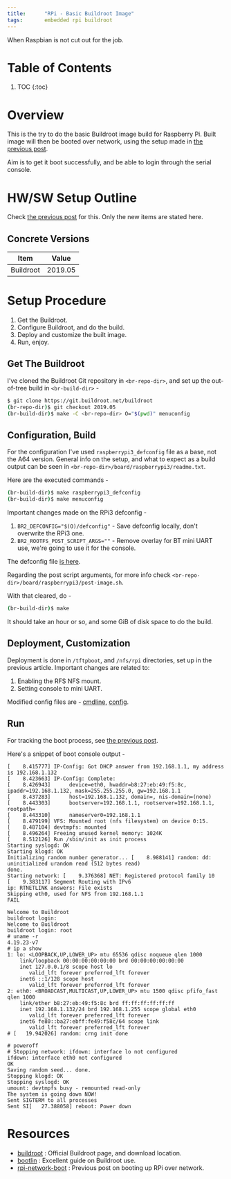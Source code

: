 ```yaml
---
title:      "RPi - Basic Buildroot Image"
tags:       embedded rpi buildroot
---
```


When Raspbian is not cut out for the job.

# Table of Contents

1.  TOC
{:toc}

# Overview

This is the try to do the basic Buildroot image build for Raspberry Pi.
Built image will then be booted over network, using the setup made in
[the previous post][rpi-network-boot].

Aim is to get it boot successfully, and be able to login through the
serial console.

# HW/SW Setup Outline

Check [the previous post][rpi-network-boot] for this. Only the new
items are stated here.

## Concrete Versions

|Item                       |Value
|---                        |---
|Buildroot                  |2019.05

# Setup Procedure

1.  Get the Buildroot.
2.  Configure Buildroot, and do the build.
3.  Deploy and customize the built image.
4.  Run, enjoy.

## Get The Buildroot

I've cloned the Buildroot Git repository in `<br-repo-dir>`, and set up
the out-of-tree build in `<br-build-dir>` -

```bash
$ git clone https://git.buildroot.net/buildroot
(br-repo-dir)$ git checkout 2019.05
(br-build-dir)$ make -C <br-repo-dir> O="$(pwd)" menuconfig
```

## Configuration, Build

For the configuration I've used `raspberrypi3_defconfig` file as a base,
not the A64 version. General info on the setup, and what to expect as a
build output can be seen in
`<br-repo-dir>/board/raspberrypi3/readme.txt`.

Here are the executed commands -

```bash
(br-build-dir)$ make raspberrypi3_defconfig
(br-build-dir)$ make menuconfig
```

Important changes made on the RPi3 defconfig - 

1.  `BR2_DEFCONFIG="$(O)/defconfig"` - Save defconfig locally, don't
    overwrite the RPi3 one.
3.  `BR2_ROOTFS_POST_SCRIPT_ARGS=""` - Remove overlay for BT mini UART
    use, we're going to use it for the console.

The defconfig file [is
here](/assets/posts/guides/2019-07-17-rpi3-hello-buildroot/defconfig).

Regarding the post script arguments, for more info check
`<br-repo-dir>/board/raspberrypi3/post-image.sh`.

With that cleared, do -

```bash
(br-build-dir)$ make
```

It should take an hour or so, and some GiB of disk space to do the
build.

## Deployment, Customization

Deployment is done in `/tftpboot`, and `/nfs/rpi` directories, set up in
the previous article. Important changes are related to:

1.  Enabling the RFS NFS mount.
2.  Setting console to mini UART.

Modified config files are -
[cmdline](/assets/posts/guides/2019-07-17-rpi3-hello-buildroot/cmdline.txt),
[config](/assets/posts/guides/2019-07-17-rpi3-hello-buildroot/config.txt).

## Run

For tracking the boot process, see [the previous
post][rpi-network-boot].

Here's a snippet of boot console output -

```
[    8.415777] IP-Config: Got DHCP answer from 192.168.1.1, my address is 192.168.1.132
[    8.423663] IP-Config: Complete:
[    8.426943]      device=eth0, hwaddr=b8:27:eb:49:f5:8c, ipaddr=192.168.1.132, mask=255.255.255.0, gw=192.168.1.1
[    8.437283]      host=192.168.1.132, domain=, nis-domain=(none)
[    8.443303]      bootserver=192.168.1.1, rootserver=192.168.1.1, rootpath=
[    8.443310]      nameserver0=192.168.1.1
[    8.479199] VFS: Mounted root (nfs filesystem) on device 0:15.
[    8.487104] devtmpfs: mounted
[    8.496264] Freeing unused kernel memory: 1024K
[    8.512126] Run /sbin/init as init process
Starting syslogd: OK
Starting klogd: OK
Initializing random number generator... [    8.988141] random: dd: uninitialized urandom read (512 bytes read)
done.
Starting network: [    9.376368] NET: Registered protocol family 10
[    9.383117] Segment Routing with IPv6
ip: RTNETLINK answers: File exists
Skipping eth0, used for NFS from 192.168.1.1
FAIL

Welcome to Buildroot
buildroot login:
Welcome to Buildroot
buildroot login: root
# uname -r
4.19.23-v7
# ip a show
1: lo: <LOOPBACK,UP,LOWER_UP> mtu 65536 qdisc noqueue qlen 1000
    link/loopback 00:00:00:00:00:00 brd 00:00:00:00:00:00
    inet 127.0.0.1/8 scope host lo
       valid_lft forever preferred_lft forever
    inet6 ::1/128 scope host
       valid_lft forever preferred_lft forever
2: eth0: <BROADCAST,MULTICAST,UP,LOWER_UP> mtu 1500 qdisc pfifo_fast qlen 1000
    link/ether b8:27:eb:49:f5:8c brd ff:ff:ff:ff:ff:ff
    inet 192.168.1.132/24 brd 192.168.1.255 scope global eth0
       valid_lft forever preferred_lft forever
    inet6 fe80::ba27:ebff:fe49:f58c/64 scope link
       valid_lft forever preferred_lft forever
# [   19.942026] random: crng init done

# poweroff
# Stopping network: ifdown: interface lo not configured
ifdown: interface eth0 not configured
OK
Saving random seed... done.
Stopping klogd: OK
Stopping syslogd: OK
umount: devtmpfs busy - remounted read-only
The system is going down NOW!
Sent SIGTERM to all processes
Sent SI[   27.388058] reboot: Power down
```

# Resources

*   [buildroot] : Official Buildroot page, and download location.
*   [bootlin] : Excellent guide on Buildroot use.
*   [rpi-network-boot] : Previous post on booting up RPi over network.

[buildroot]: <https://buildroot.org/>
[bootlin]: <https://bootlin.com/training/buildroot/>
[rpi-network-boot]: <{{ site.baseurl }}{% post_url guides/2019-07-12-rpi3-netboot %}>
